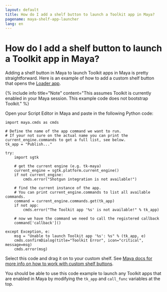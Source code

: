 ```yaml
---
layout: default
title: How do I add a shelf button to launch a Toolkit app in Maya?
pagename: maya-shelf-app-launcher
lang: en
---
```


# How do I add a shelf button to launch a Toolkit app in Maya?

Adding a shelf button in Maya to launch Toolkit apps in Maya is pretty straightforward. Here is an example of how to add a custom shelf button that opens the [Loader app](https://support.shotgunsoftware.com/entries/95442527). 

{% include info title="Note" content="This assumes Toolkit is currently enabled in your Maya session. This example code does not bootstrap Toolkit." %}

Open your Script Editor in Maya and paste in the following Python code: 

```
import maya.cmds as cmds 

# Define the name of the app command we want to run.
# If your not sure on the actual name you can print the current_engine.commands to get a full list, see below.
tk_app = "Publish..."

try: 
    import sgtk

    # get the current engine (e.g. tk-maya) 
    current_engine = sgtk.platform.current_engine() 
    if not current_engine: 
        cmds.error("Shotgun integration is not available!") 

    # find the current instance of the app.
    # You can print current_engine.commands to list all available commands.
    command = current_engine.commands.get(tk_app) 
    if not app: 
        cmds.error("The Toolkit app '%s' is not available!" % tk_app) 

    # now we have the command we need to call the registered callback
    command['callback']()

except Exception, e: 
    msg = "Unable to launch Toolkit app '%s': %s" % (tk_app, e)
    cmds.confirmDialog(title="Toolkit Error", icon="critical", message=msg)
    cmds.error(msg)
```

Select this code and drag it on to your custom shelf. See [Maya docs for more info on how to work with custom shelf buttons](https://knowledge.autodesk.com/support/maya/learn-explore/caas/CloudHelp/cloudhelp/2016/ENU/Maya/files/GUID-C693E884-F81A-4858-B5D6-3856EB8F394E-htm.html).

You should be able to use this code example to launch any Toolkit apps that are enabled in Maya by modifying the `tk_app` and `call_func` variables at the top.
